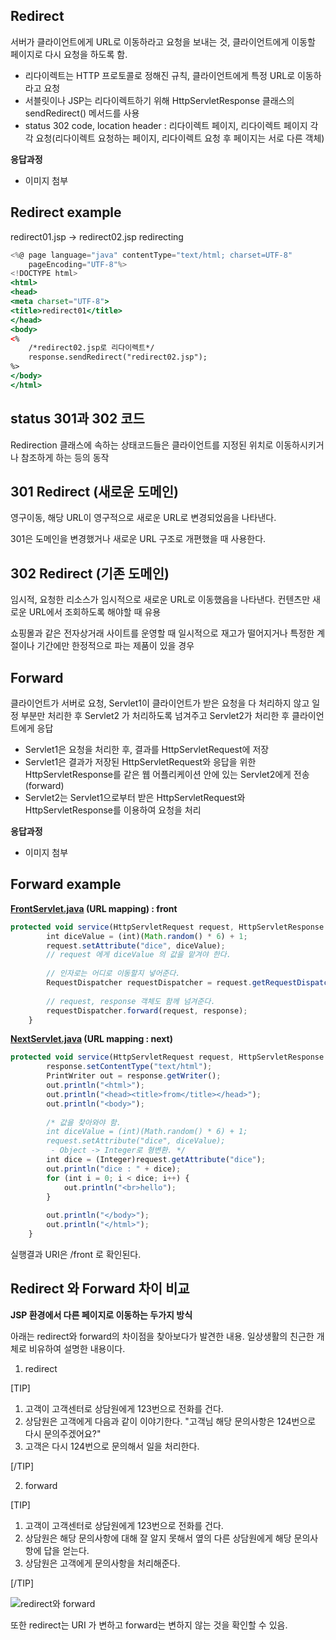 ## Redirect

서버가 클라이언트에게 URL로 이동하라고 요청을 보내는 것, 클라이언트에게 이동할 페이지로 다시 요청을 하도록 함.

- 리다이렉트는 HTTP 프로토콜로 정해진 규칙, 클라이언트에게 특정 URL로 이동하라고 요청
- 서블릿이나 JSP는 리다이렉트하기 위해 HttpServletResponse 클래스의 sendRedirect() 메서드를 사용
- status 302 code, location header : 리다이렉트 페이지, 리다이렉트 페이지 각각 요청(리다이렉트 요청하는 페이지, 리다이렉트 요청 후 페이지는 서로 다른 객체)

**응답과정**
- 이미지 첨부


## Redirect example

redirect01.jsp → redirect02.jsp redirecting

```jsx
<%@ page language="java" contentType="text/html; charset=UTF-8"
    pageEncoding="UTF-8"%>
<!DOCTYPE html>
<html>
<head>
<meta charset="UTF-8">
<title>redirect01</title>
</head>
<body>
<%
	/*redirect02.jsp로 리다이렉트*/
	response.sendRedirect("redirect02.jsp");
%>
</body>
</html>
```

## status 301과 302 코드

Redirection 클래스에 속하는 상태코드들은 클라이언트를 지정된 위치로 이동하시키거나 참조하게 하는 등의 동작

## 301 Redirect (새로운 도메인)

영구이동, 해당 URL이 영구적으로 새로운 URL로 변경되었음을 나타낸다.

301은 도메인을 변경했거나 새로운 URL 구조로 개편했을 때 사용한다.

## 302 Redirect (기존 도메인)

임시적, 요청한 리소스가 임시적으로 새로운 URL로 이동했음을 나타낸다. 컨텐츠만 새로운 URL에서 조회하도록 해야할 때 유용

쇼핑몰과 같은 전자상거래 사이트를 운영할 때 일시적으로 재고가 떨어지거나 특정한 계절이나 기간에만 한정적으로 파는 제품이 있을 경우


## Forward

클라이언트가 서버로 요청, Servlet1이 클라이언트가 받은 요청을 다 처리하지 않고 일정 부분만 처리한 후 Servlet2 가 처리하도록 넘겨주고 Servlet2가 처리한 후 클라이언트에게 응답

- Servlet1은 요청을 처리한 후, 결과를 HttpServletRequest에 저장
- Servlet1은 결과가 저장된 HttpServletRequest와 응답을 위한 HttpServletResponse를 같은 웹 어플리케이션 안에 있는 Servlet2에게 전송(forward)
- Servlet2는 Servlet1으로부터 받은 HttpServletRequest와 HttpServletResponse를 이용하여 요청을 처리

**응답과정**
- 이미지 첨부

## Forward example

**[FrontServlet.java](http://frontservlet.java) (URL mapping) : front**

```jsx
protected void service(HttpServletRequest request, HttpServletResponse response) throws ServletException, IOException {
		int diceValue = (int)(Math.random() * 6) + 1;
		request.setAttribute("dice", diceValue);
		// request 에게 diceValue 의 값을 맡겨야 한다.
		
		// 인자로는 어디로 이동할지 넣어준다.
		RequestDispatcher requestDispatcher = request.getRequestDispatcher("/next");
		
		// request, response 객체도 함께 넘겨준다.
		requestDispatcher.forward(request, response);	
	}
```

**[NextServlet.java](http://nextservlet.java) (URL mapping : next)**

```jsx
protected void service(HttpServletRequest request, HttpServletResponse response) throws ServletException, IOException {
		response.setContentType("text/html");
		PrintWriter out = response.getWriter();
		out.println("<html>");
		out.println("<head><title>from</title></head>");
		out.println("<body>");
		
		/* 값을 찾아와야 함.
		int diceValue = (int)(Math.random() * 6) + 1;
		request.setAttribute("dice", diceValue);
		 - Object -> Integer로 형변환. */
		int dice = (Integer)request.getAttribute("dice");
		out.println("dice : " + dice);
		for (int i = 0; i < dice; i++) {
			out.println("<br>hello");
		}
		
		out.println("</body>");
		out.println("</html>");
	}
```

실행결과 URI은 /front 로 확인된다.

## Redirect 와 Forward 차이 비교

**JSP 환경에서 다른 페이지로 이동하는 두가지 방식**

아래는 redirect와 forward의 차이점을 찾아보다가 발견한 내용. 일상생활의 친근한 개체로 비유하여 설명한 내용이다.

1) redirect

[TIP]

1. 고객이 고객센터로 상담원에게 123번으로 전화를 건다.
2. 상담원은 고객에게 다음과 같이 이야기한다. "고객님 해당 문의사항은 124번으로 다시 문의주겠어요?"
3. 고객은 다시 124번으로 문의해서 일을 처리한다.

[/TIP]

2) forward

[TIP]

1. 고객이 고객센터로 상담원에게 123번으로 전화를 건다.
2. 상담원은 해당 문의사항에 대해 잘 알지 못해서 옆의 다른 상담원에게 해당 문의사항에 답을 얻는다.
3. 상담원은 고객에게 문의사항을 처리해준다.

[/TIP]

![redirect와 forward]([https://doublesprogramming.tistory.com/63](https://doublesprogramming.tistory.com/63))

또한 redirect는 URI 가 변하고 forward는 변하지 않는 것을 확인할 수 있음.
